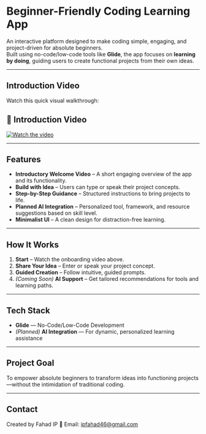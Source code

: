 # Beginner-Friendly Coding Learning App

An interactive platform designed to make coding simple, engaging, and project-driven for absolute beginners.  
Built using no-code/low-code tools like **Glide**, the app focuses on **learning by doing**, guiding users to create functional projects from their own ideas.

---

##  Introduction Video  
Watch this quick visual walkthrough:

## 🎥 Introduction Video

[![Watch the video](https://img.youtube.com/vi/JF87n-6_PGw/maxresdefault.jpg)](https://youtube.com/shorts/JF87n-6_PGw?si=5f9-mwPX3H96xp36)

---

##  Features
- **Introductory Welcome Video** – A short engaging overview of the app and its functionality.  
- **Build with Idea** – Users can type or speak their project concepts.  
- **Step-by-Step Guidance** – Structured instructions to bring projects to life.  
- **Planned AI Integration** – Personalized tool, framework, and resource suggestions based on skill level.  
- **Minimalist UI** – A clean design for distraction-free learning.

---

##  How It Works
1. **Start** – Watch the onboarding video above.  
2. **Share Your Idea** – Enter or speak your project concept.  
3. **Guided Creation** – Follow intuitive, guided prompts.  
4. *(Coming Soon)* **AI Support** – Get tailored recommendations for tools and learning paths.

---

##  Tech Stack
- **Glide** — No-Code/Low-Code Development  
- *(Planned)* **AI Integration** — For dynamic, personalized learning assistance

---

##  Project Goal
To empower absolute beginners to transform ideas into functioning projects—without the intimidation of traditional coding.

---

##  Contact
Created by Fahad IP 
📧 Email: ipfahad46@gmail.com
